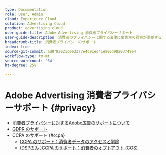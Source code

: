 ```yaml
---
type: Documentation
role: User, Admin
cloud: Experience Cloud
solution: Advertising Cloud
product: advertising cloud
user-guide-title: Adobe Advertising 消費者プライバシーサポート
user-guide-description: 消費者のプライバシーに関する法律に広告主の顧客が準拠するのに役立つ、Adobe広告が提供するセキュリティとプライバシーに関する制御について説明します。
breadcrumb-title: 消費者プライバシーのサポート
index: true
source-git-commit: ad978a021c063377e4c91ed41e902d98a03749e4
workflow-type: tm+mt
source-wordcount: '64'
ht-degree: 25%

---
```



# Adobe Advertising 消費者プライバシーサポート {#privacy}

+ [消費者プライバシーに対するAdobe広告のサポートについて](/help/privacy/home.md)
+ [GDPR のサポート](/help/privacy/ad-cloud-gdpr.md)
+ CCPA のサポート {#ccpa}
   + [CCPA のサポート：消費者データのアクセスと削除](/help/privacy/ad-cloud-ccpa-access-delete.md)
   + [(DSPのみ )CCPA のサポート：消費者のオプトアウト (COS)](/help/privacy/ad-cloud-ccpa-opt-out-of-sale.md)
